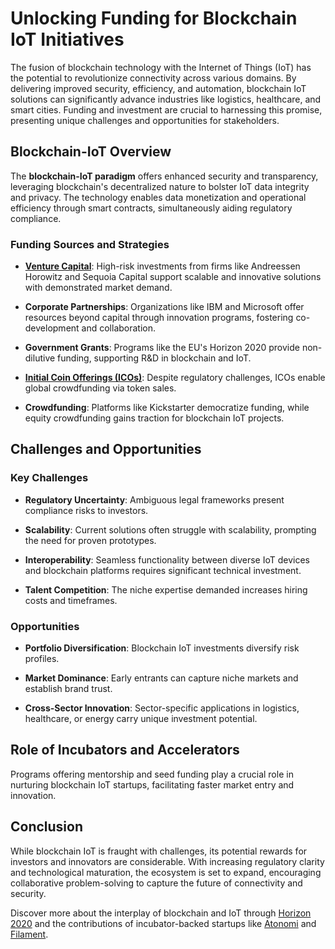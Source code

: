# Unlocking Funding for Blockchain IoT Initiatives

The fusion of blockchain technology with the Internet of Things (IoT) has the potential to revolutionize connectivity across various domains. By delivering improved security, efficiency, and automation, blockchain IoT solutions can significantly advance industries like logistics, healthcare, and smart cities. Funding and investment are crucial to harnessing this promise, presenting unique challenges and opportunities for stakeholders.

## Blockchain-IoT Overview

The **blockchain-IoT paradigm** offers enhanced security and transparency, leveraging blockchain's decentralized nature to bolster IoT data integrity and privacy. The technology enables data monetization and operational efficiency through smart contracts, simultaneously aiding regulatory compliance.

### Funding Sources and Strategies

- **[Venture Capital](https://www.investopedia.com/terms/v/venturecapital.asp)**: High-risk investments from firms like Andreessen Horowitz and Sequoia Capital support scalable and innovative solutions with demonstrated market demand.
  
- **Corporate Partnerships**: Organizations like IBM and Microsoft offer resources beyond capital through innovation programs, fostering co-development and collaboration.

- **Government Grants**: Programs like the EU's Horizon 2020 provide non-dilutive funding, supporting R&D in blockchain and IoT.

- **[Initial Coin Offerings (ICOs)](https://www.coindesk.com/learn/what-is-an-ico/)**: Despite regulatory challenges, ICOs enable global crowdfunding via token sales.

- **Crowdfunding**: Platforms like Kickstarter democratize funding, while equity crowdfunding gains traction for blockchain IoT projects.

## Challenges and Opportunities

### Key Challenges

- **Regulatory Uncertainty**: Ambiguous legal frameworks present compliance risks to investors.
  
- **Scalability**: Current solutions often struggle with scalability, prompting the need for proven prototypes.

- **Interoperability**: Seamless functionality between diverse IoT devices and blockchain platforms requires significant technical investment.

- **Talent Competition**: The niche expertise demanded increases hiring costs and timeframes.

### Opportunities

- **Portfolio Diversification**: Blockchain IoT investments diversify risk profiles.

- **Market Dominance**: Early entrants can capture niche markets and establish brand trust.

- **Cross-Sector Innovation**: Sector-specific applications in logistics, healthcare, or energy carry unique investment potential.

## Role of Incubators and Accelerators

Programs offering mentorship and seed funding play a crucial role in nurturing blockchain IoT startups, facilitating faster market entry and innovation. 

## Conclusion

While blockchain IoT is fraught with challenges, its potential rewards for investors and innovators are considerable. With increasing regulatory clarity and technological maturation, the ecosystem is set to expand, encouraging collaborative problem-solving to capture the future of connectivity and security. 

Discover more about the interplay of blockchain and IoT through [Horizon 2020](https://ec.europa.eu/programmes/horizon2020/) and the contributions of incubator-backed startups like [Atonomi](http://www.atonomi.io) and [Filament](https://filament.com).